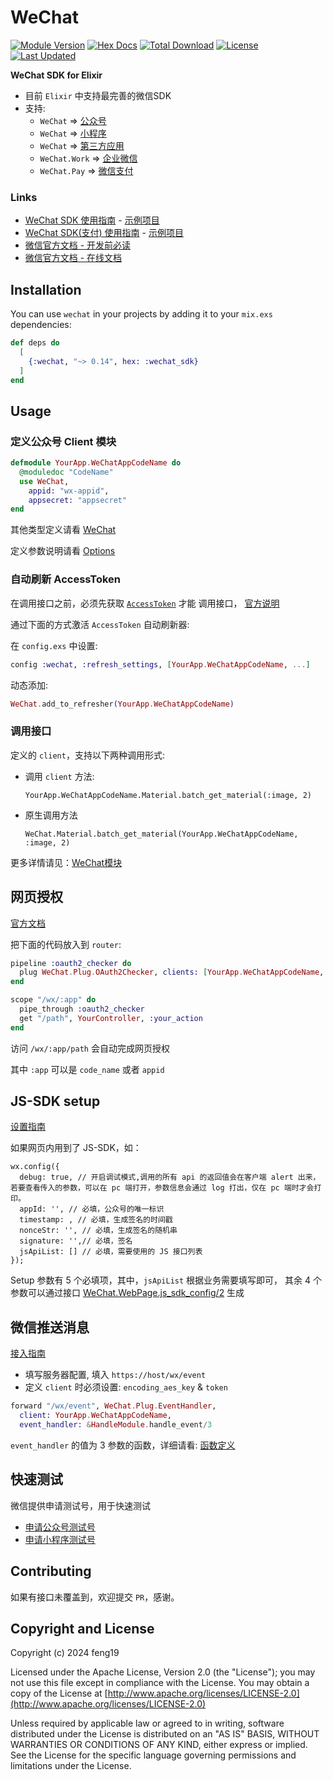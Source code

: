 # WeChat

[![Module Version](https://img.shields.io/hexpm/v/wechat_sdk.svg)](https://hex.pm/packages/wechat_sdk)
[![Hex Docs](https://img.shields.io/badge/hex-docs-lightgreen.svg)](https://hexdocs.pm/wechat_sdk/)
[![Total Download](https://img.shields.io/hexpm/dt/wechat_sdk.svg)](https://hex.pm/packages/wechat_sdk)
[![License](https://img.shields.io/hexpm/l/wechat.svg)](https://github.com/feng19/wechat/blob/master/LICENSE)
[![Last Updated](https://img.shields.io/github/last-commit/feng19/wechat.svg)](https://github.com/feng19/wechat/commits/master)

**WeChat SDK for Elixir**

- 目前 `Elixir` 中支持最完善的微信SDK
- 支持: 
  - `WeChat` => [公众号](https://developers.weixin.qq.com/doc/offiaccount/Getting_Started/Overview.html)
  - `WeChat` => [小程序](https://developers.weixin.qq.com/miniprogram/dev/framework/)
  - `WeChat` => [第三方应用](https://developers.weixin.qq.com/doc/oplatform/Third-party_Platforms/2.0/getting_started/how_to_read.html)
  - `WeChat.Work` => [企业微信](https://developer.work.weixin.qq.com/document/path/90556)
  - `WeChat.Pay` => [微信支付](https://pay.weixin.qq.com/wiki/doc/apiv3/wxpay/pages/index.shtml)

### Links

- [WeChat SDK 使用指南](https://feng19.com/2022/07/08/wechat_for_elixir_usage/) - [示例项目](https://github.com/feng19/wechat_demo)
- [WeChat SDK(支付) 使用指南](https://feng19.com/2024/02/05/wechat-pay-for-elixir-usage/) - [示例项目](https://github.com/feng19/wechat_pay_demo)
- [微信官方文档 - 开发前必读](https://developers.weixin.qq.com/doc/offiaccount/Getting_Started/Getting_Started_Guide.html)
- [微信官方文档 - 在线文档](https://hex.pm/packages/wechat_sdk)

## Installation

You can use `wechat` in your projects by adding it to your `mix.exs` dependencies:

```elixir
def deps do
  [
    {:wechat, "~> 0.14", hex: :wechat_sdk}
  ]
end
```

## Usage

### 定义公众号 Client 模块

```elixir
defmodule YourApp.WeChatAppCodeName do
  @moduledoc "CodeName"
  use WeChat,
    appid: "wx-appid",
    appsecret: "appsecret"
end
```

其他类型定义请看 [WeChat](https://hexdocs.pm/wechat_sdk/WeChat.html#module-定义-client-模块)

定义参数说明请看 [Options](https://hexdocs.pm/wechat_sdk/WeChat.html#t:options/0)

### 自动刷新 AccessToken

在调用接口之前，必须先获取 [`AccessToken`](https://developers.weixin.qq.com/doc/offiaccount/Basic_Information/Get_access_token.html) 才能 调用接口，
[官方说明](https://developers.weixin.qq.com/doc/offiaccount/Getting_Started/Getting_Started_Guide.html#_1-5-%E9%87%8D%E8%A6%81%E4%BA%8B%E6%83%85%E6%8F%90%E5%89%8D%E4%BA%A4%E4%BB%A3)

通过下面的方式激活 `AccessToken` 自动刷新器:

在 `config.exs` 中设置:

```elixir
config :wechat, :refresh_settings, [YourApp.WeChatAppCodeName, ...]
```

动态添加:

```elixir
WeChat.add_to_refresher(YourApp.WeChatAppCodeName)
```

### 调用接口

定义的 `client`，支持以下两种调用形式:

- 调用 `client` 方法:

  `YourApp.WeChatAppCodeName.Material.batch_get_material(:image, 2)`

- 原生调用方法

  `WeChat.Material.batch_get_material(YourApp.WeChatAppCodeName, :image, 2)`

更多详情请见：[WeChat模块](https://hexdocs.pm/wechat_sdk/WeChat.html)

## 网页授权

[官方文档](https://developers.weixin.qq.com/doc/offiaccount/OA_Web_Apps/Wechat_webpage_authorization.html)

把下面的代码放入到 `router`:

```elixir
pipeline :oauth2_checker do
  plug WeChat.Plug.OAuth2Checker, clients: [YourApp.WeChatAppCodeName, ...]
end

scope "/wx/:app" do
  pipe_through :oauth2_checker
  get "/path", YourController, :your_action
end
```

访问 `/wx/:app/path` 会自动完成网页授权

其中 `:app` 可以是 `code_name` 或者 `appid`

## JS-SDK setup

[设置指南](https://developers.weixin.qq.com/doc/offiaccount/OA_Web_Apps/JS-SDK.html#4)

如果网页内用到了 JS-SDK，如：

```javescript
wx.config({
  debug: true, // 开启调试模式,调用的所有 api 的返回值会在客户端 alert 出来，若要查看传入的参数，可以在 pc 端打开，参数信息会通过 log 打出，仅在 pc 端时才会打印。
  appId: '', // 必填，公众号的唯一标识
  timestamp: , // 必填，生成签名的时间戳
  nonceStr: '', // 必填，生成签名的随机串
  signature: '',// 必填，签名
  jsApiList: [] // 必填，需要使用的 JS 接口列表
});
```

Setup 参数有 5 个必填项，其中，`jsApiList` 根据业务需要填写即可，
其余 4 个参数可以通过接口 [WeChat.WebPage.js_sdk_config/2](https://hexdocs.pm/wechat_sdk/WeChat.WebPage.html#js_sdk_config/2) 生成

## 微信推送消息

[接入指南](https://developers.weixin.qq.com/doc/offiaccount/Basic_Information/Access_Overview.html)

- 填写服务器配置, 填入 `https://host/wx/event`
- 定义 `client` 时必须设置: `encoding_aes_key` & `token`

```elixir
forward "/wx/event", WeChat.Plug.EventHandler,
  client: YourApp.WeChatAppCodeName,
  event_handler: &HandleModule.handle_event/3
```

`event_handler` 的值为 3 参数的函数，详细请看: [函数定义](https://hexdocs.pm/wechat_sdk/WeChat.Plug.EventHandler.html#t:event_handler/0)

## 快速测试

微信提供申请测试号，用于快速测试

- [申请公众号测试号](https://developers.weixin.qq.com/doc/offiaccount/Basic_Information/Requesting_an_API_Test_Account.html)
- [申请小程序测试号](https://developers.weixin.qq.com/miniprogram/dev/devtools/sandbox.html)

## Contributing

如果有接口未覆盖到，欢迎提交 `PR`，感谢。

## Copyright and License

Copyright (c) 2024 feng19

Licensed under the Apache License, Version 2.0 (the "License");
you may not use this file except in compliance with the License.
You may obtain a copy of the License at [http://www.apache.org/licenses/LICENSE-2.0](http://www.apache.org/licenses/LICENSE-2.0)

Unless required by applicable law or agreed to in writing, software
distributed under the License is distributed on an "AS IS" BASIS,
WITHOUT WARRANTIES OR CONDITIONS OF ANY KIND, either express or implied.
See the License for the specific language governing permissions and
limitations under the License.
